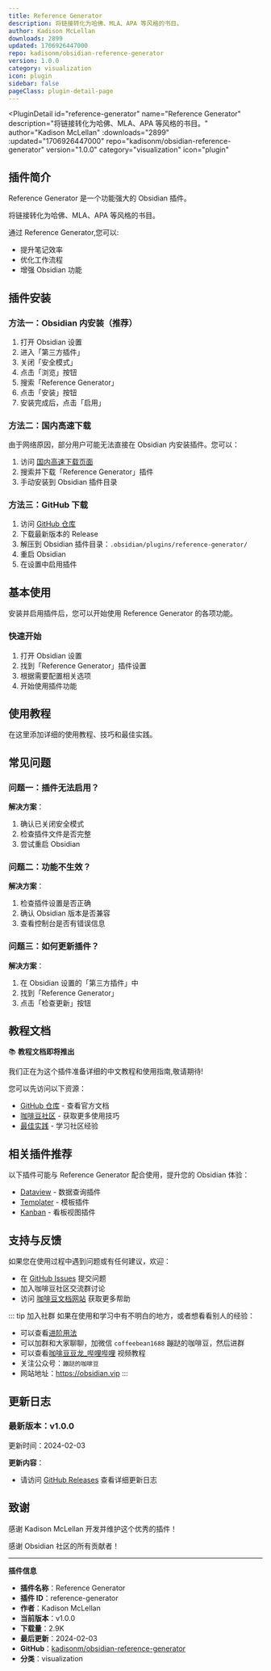 ```yaml
---
title: Reference Generator
description: 将链接转化为哈佛、MLA、APA 等风格的书目。
author: Kadison McLellan
downloads: 2899
updated: 1706926447000
repo: kadisonm/obsidian-reference-generator
version: 1.0.0
category: visualization
icon: plugin
sidebar: false
pageClass: plugin-detail-page
---
```


<PluginDetail
  id="reference-generator"
  name="Reference Generator"
  description="将链接转化为哈佛、MLA、APA 等风格的书目。"
  author="Kadison McLellan"
  :downloads="2899"
  :updated="1706926447000"
  repo="kadisonm/obsidian-reference-generator"
  version="1.0.0"
  category="visualization"
  icon="plugin"
>

<!-- AUTO_GENERATED_START -->
## 插件简介

Reference Generator 是一个功能强大的 Obsidian 插件。

将链接转化为哈佛、MLA、APA 等风格的书目。

通过 Reference Generator,您可以:

- 提升笔记效率
- 优化工作流程
- 增强 Obsidian 功能

<!-- AUTO_GENERATED_END -->

<!-- AUTO_GENERATED_START -->
## 插件安装

### 方法一：Obsidian 内安装（推荐）

1. 打开 Obsidian 设置
2. 进入「第三方插件」
3. 关闭「安全模式」
4. 点击「浏览」按钮
5. 搜索「Reference Generator」
6. 点击「安装」按钮
7. 安装完成后，点击「启用」

### 方法二：国内高速下载

由于网络原因，部分用户可能无法直接在 Obsidian 内安装插件。您可以：

1. 访问 [国内高速下载页面](/zh/documentation/obsidian-plugins-download.html)
2. 搜索并下载「Reference Generator」插件
3. 手动安装到 Obsidian 插件目录

### 方法三：GitHub 下载

1. 访问 [GitHub 仓库](https://github.com/kadisonm/obsidian-reference-generator)
2. 下载最新版本的 Release
3. 解压到 Obsidian 插件目录：`.obsidian/plugins/reference-generator/`
4. 重启 Obsidian
5. 在设置中启用插件

## 基本使用

安装并启用插件后，您可以开始使用 Reference Generator 的各项功能。

### 快速开始

1. 打开 Obsidian 设置
2. 找到「Reference Generator」插件设置
3. 根据需要配置相关选项
4. 开始使用插件功能

<!-- AUTO_GENERATED_END -->

<!-- CUSTOM_CONTENT_START:tutorial -->
## 使用教程

在这里添加详细的使用教程、技巧和最佳实践。

<!-- CUSTOM_CONTENT_END:tutorial -->

<!-- SHARED_CONTENT_START -->
## 常见问题

### 问题一：插件无法启用？

**解决方案**：
1. 确认已关闭安全模式
2. 检查插件文件是否完整
3. 尝试重启 Obsidian

### 问题二：功能不生效？

**解决方案**：
1. 检查插件设置是否正确
2. 确认 Obsidian 版本是否兼容
3. 查看控制台是否有错误信息

### 问题三：如何更新插件？

**解决方案**：
1. 在 Obsidian 设置的「第三方插件」中
2. 找到「Reference Generator」
3. 点击「检查更新」按钮

## 教程文档

📚 **教程文档即将推出**

我们正在为这个插件准备详细的中文教程和使用指南,敬请期待!

您可以先访问以下资源：
- [GitHub 仓库](https://github.com/kadisonm/obsidian-reference-generator) - 查看官方文档
- [咖啡豆社区](/zh/bases/) - 获取更多使用技巧
- [最佳实践](/zh/best-practices/) - 学习社区经验

## 相关插件推荐

以下插件可能与 Reference Generator 配合使用，提升您的 Obsidian 体验：

- [Dataview](/zh/plugins/dataview.html) - 数据查询插件
- [Templater](/zh/plugins/templater-obsidian.html) - 模板插件
- [Kanban](/zh/plugins/obsidian-kanban.html) - 看板视图插件

## 支持与反馈

如果您在使用过程中遇到问题或有任何建议，欢迎：

- 在 [GitHub Issues](https://github.com/kadisonm/obsidian-reference-generator/issues) 提交问题
- 加入咖啡豆社区交流群讨论
- 访问 [咖啡豆文档网站](https://obsidian.vip) 获取更多帮助

::: tip 加入社群
如果在使用和学习中有不明白的地方，或者想看看别人的经验：
- 可以查看[进阶用法](/zh/advanced)
- 可以加群和大家聊聊，加微信 `coffeebean1688` 蹦跶的咖啡豆，然后进群
- 可以查看[咖啡豆豆龙_哔哩哔哩](https://space.bilibili.com/618777356) 视频教程
- 关注公众号：`蹦跶的咖啡豆`
- 网站地址：https://obsidian.vip
:::
<!-- SHARED_CONTENT_END -->

<!-- AUTO_GENERATED_START -->
## 更新日志

### 最新版本：v1.0.0

更新时间：2024-02-03

**更新内容**：
- 请访问 [GitHub Releases](https://github.com/kadisonm/obsidian-reference-generator/releases) 查看详细更新日志

## 致谢

感谢 Kadison McLellan 开发并维护这个优秀的插件！

感谢 Obsidian 社区的所有贡献者！

---

**插件信息**
- **插件名称**：Reference Generator
- **插件 ID**：reference-generator
- **作者**：Kadison McLellan
- **当前版本**：v1.0.0
- **下载量**：2.9K
- **最后更新**：2024-02-03
- **GitHub**：[kadisonm/obsidian-reference-generator](https://github.com/kadisonm/obsidian-reference-generator)
- **分类**：visualization
<!-- AUTO_GENERATED_END -->

</PluginDetail>

